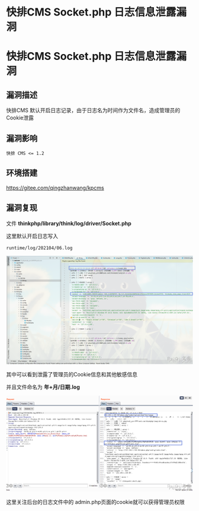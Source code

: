 # 快排CMS Socket.php 日志信息泄露漏洞

# 快排CMS Socket.php 日志信息泄露漏洞

## 漏洞描述

快排CMS 默认开启日志记录，由于日志名为时间作为文件名，造成管理员的Cookie泄露

## 漏洞影响

```
快排 CMS <= 1.2
```

## 环境搭建

https://gitee.com/qingzhanwang/kpcms

## 漏洞复现

文件 **thinkphp/library/think/log/driver/Socket.php**

这里默认开启日志写入

```plain
runtime/log/202104/06.log
```

![](/images/202202170921409.png)

其中可以看到泄露了管理员的Cookie信息和其他敏感信息

并且文件命名为 **年+月/日期.log**

![](/images/202202170921851.png)

这里关注后台的日志文件中的 admin.php页面的cookie就可以获得管理员权限

